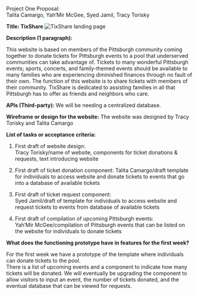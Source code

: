 Project One Proposal:  
Talita Camargo, Yah’Mir McGee, Syed Jamil, Tracy Torisky


**Title:  TixShare**
![TixShare landing page](https://user-images.githubusercontent.com/88398240/137183354-fe696c67-79a6-4252-a9d7-634baf093e97.jpg)

**Description (1 paragraph):**

This website is based on members of the Pittsburgh community coming together to donate tickets for Pittsburgh events to a pool that underserved communities can take advantage of.  Tickets to many wonderful Pittsburgh events; sports, concerts, and family-themed events should be available to many families who are experiencing diminished finances through no fault of their own.  The function of this website is to share tickets with members of their community.  TixShare is dedicated to assisting families in all that Pittsburgh has to offer as friends and neighbors who care.

**APIs (Third-party):**
We will be needing a centralized database.

**Wireframe or design for the website:**
The website was designed by Tracy Torisky and Talita Camargo

**List of tasks or acceptance criteria:**
1. First draft of website design:  
Tracy Torisky/name of website, components for ticket donations & requests, text introducing website

2. First draft of ticket donation component:  Talita Camargo/draft template for individuals to access website and donate tickets to events that go into a database of available tickets

3. First draft of ticket request component:  
Syed Jamil/draft of template for individuals to access website and request tickets to events from database of available tickets

4. First draft of compilation of upcoming Pittsburgh events:  
Yah’Mir McGee/compilation of Pittsburgh events that can be listed on the website for individuals to donate tickets

**What does the functioning prototype have in features for the first week?**

For the first week we have a prototype of the template where individuals can donate tickets to the pool.  
There is a list of upcoming events and a component to indicate how many tickets will be donated.  We will eventually be upgrading the component to allow visitors to input an event, the number of tickets donated, and the eventual database that can be viewed for requests.
